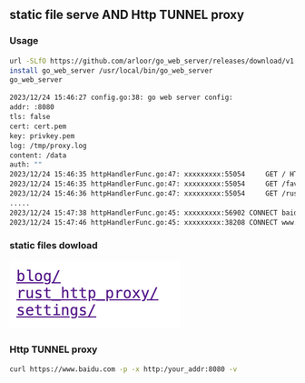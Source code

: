 ## static file serve AND Http TUNNEL proxy

### Usage

```bash
url -SLfO https://github.com/arloor/go_web_server/releases/download/v1.0.0/go_web_server # v1.0.0 is auto updated by github action 
install go_web_server /usr/local/bin/go_web_server
go_web_server
```

```bash
2023/12/24 15:46:27 config.go:38: go web server config: 
addr: :8080
tls: false
cert: cert.pem
key: privkey.pem
log: /tmp/proxy.log
content: /data
auth: ""
2023/12/24 15:46:35 httpHandlerFunc.go:47: xxxxxxxxx:55054     GET / HTTP/1.1
2023/12/24 15:46:35 httpHandlerFunc.go:47: xxxxxxxxx:55054     GET /favicon.ico HTTP/1.1
2023/12/24 15:46:36 httpHandlerFunc.go:47: xxxxxxxxx:55054     GET /rust_http_proxy/ HTTP/1.1
.....
2023/12/24 15:47:38 httpHandlerFunc.go:45: xxxxxxxxx:56902 CONNECT baidu.com:443 HTTP/1.1
2023/12/24 15:47:46 httpHandlerFunc.go:45: xxxxxxxxx:38208 CONNECT www.baidu.com:443 HTTP/1.1
```

### static files dowload

![Alt text](image.png)

### Http TUNNEL proxy

```bash
curl https://www.baidu.com -p -x http:/your_addr:8080 -v
```
